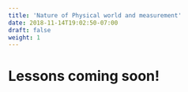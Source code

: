 ```yaml
---
title: 'Nature of Physical world and measurement'
date: 2018-11-14T19:02:50-07:00
draft: false
weight: 1
---
```


# Lessons coming soon!